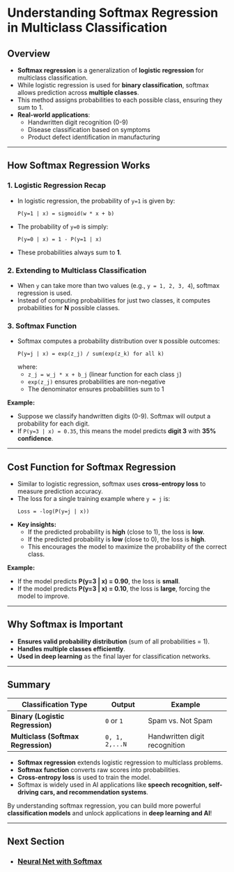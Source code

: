 # Understanding Softmax Regression in Multiclass Classification

## Overview
- **Softmax regression** is a generalization of **logistic regression** for multiclass classification.
- While logistic regression is used for **binary classification**, softmax allows prediction across **multiple classes**.
- This method assigns probabilities to each possible class, ensuring they sum to 1.
- **Real-world applications**:
  - Handwritten digit recognition (0-9)
  - Disease classification based on symptoms
  - Product defect identification in manufacturing

---

## How Softmax Regression Works
### **1. Logistic Regression Recap**
- In logistic regression, the probability of `y=1` is given by:
  ```
  P(y=1 | x) = sigmoid(w * x + b)
  ```
- The probability of `y=0` is simply:
  ```
  P(y=0 | x) = 1 - P(y=1 | x)
  ```
- These probabilities always sum to **1**.

### **2. Extending to Multiclass Classification**
- When `y` can take more than two values (e.g., `y = 1, 2, 3, 4`), softmax regression is used.
- Instead of computing probabilities for just two classes, it computes probabilities for **N** possible classes.

### **3. Softmax Function**
- Softmax computes a probability distribution over `N` possible outcomes:
  ```
  P(y=j | x) = exp(z_j) / sum(exp(z_k) for all k)
  ```
  where:
  - `z_j = w_j * x + b_j` (linear function for each class `j`)
  - `exp(z_j)` ensures probabilities are non-negative
  - The denominator ensures probabilities sum to 1

**Example:**
- Suppose we classify handwritten digits (0-9). Softmax will output a probability for each digit.
- If `P(y=3 | x) = 0.35`, this means the model predicts **digit 3** with **35% confidence**.

---

## Cost Function for Softmax Regression
- Similar to logistic regression, softmax uses **cross-entropy loss** to measure prediction accuracy.
- The loss for a single training example where `y = j` is:
  ```
  Loss = -log(P(y=j | x))
  ```
- **Key insights:**
  - If the predicted probability is **high** (close to 1), the loss is **low**.
  - If the predicted probability is **low** (close to 0), the loss is **high**.
  - This encourages the model to maximize the probability of the correct class.

**Example:**
- If the model predicts **P(y=3 | x) = 0.90**, the loss is **small**.
- If the model predicts **P(y=3 | x) = 0.10**, the loss is **large**, forcing the model to improve.

---

## Why Softmax is Important
- **Ensures valid probability distribution** (sum of all probabilities = 1).
- **Handles multiple classes efficiently**.
- **Used in deep learning** as the final layer for classification networks.

---

## Summary
| Classification Type | Output | Example |
|--------------------|--------|---------|
| **Binary (Logistic Regression)** | `0` or `1` | Spam vs. Not Spam |
| **Multiclass (Softmax Regression)** | `0, 1, 2,...N` | Handwritten digit recognition |

- **Softmax regression** extends logistic regression to multiclass problems.
- **Softmax function** converts raw scores into probabilities.
- **Cross-entropy loss** is used to train the model.
- Softmax is widely used in AI applications like **speech recognition, self-driving cars, and recommendation systems**.

By understanding softmax regression, you can build more powerful **classification models** and unlock applications in **deep learning and AI**!



---
## Next Section
- ### [Neural Net with Softmax](Softmax_NN.md)
